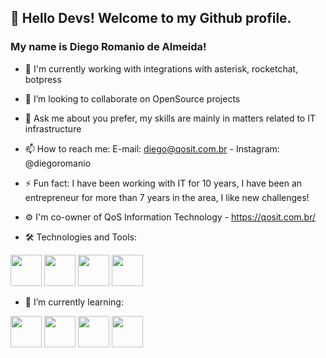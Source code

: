 ## 👋 Hello Devs! Welcome to my Github profile.
### My name is Diego Romanio de Almeida!

- 🔭 I'm currently working with integrations with asterisk, rocketchat, botpress
- 👯 I’m looking to collaborate on OpenSource projects
- 💬 Ask me about you prefer, my skills are mainly in matters related to IT infrastructure
- 📫 How to reach me: E-mail: diego@qosit.com.br - Instagram: @diegoromanio
- ⚡ Fun fact: I have been working with IT for 10 years, I have been an entrepreneur for more than 7 years in the area, I like new challenges!
- ⚙️ I'm co-owner of QoS Information Technology - https://qosit.com.br/

- 🛠️ Technologies and Tools:

<img src="https://cdn.jsdelivr.net/gh/devicons/devicon/icons/python/python-original.svg" height="50" width="50" /> <img src="https://cdn.jsdelivr.net/gh/devicons/devicon/icons/linux/linux-original.svg" height="50" width="50" /> <img src="https://cdn.jsdelivr.net/gh/devicons/devicon/icons/bash/bash-original.svg" height="50" width="50" /> <img src="https://cdn.jsdelivr.net/gh/devicons/devicon/icons/docker/docker-original.svg" height="50" width="50" />
          

- 🌱 I’m currently learning:

<img src="https://cdn.jsdelivr.net/gh/devicons/devicon/icons/javascript/javascript-original.svg" height="50" width="50" /> <img src="https://cdn.jsdelivr.net/gh/devicons/devicon/icons/html5/html5-original.svg" height="50" width="50" /> <img src="https://cdn.jsdelivr.net/gh/devicons/devicon/icons/css3/css3-original.svg" height="50" width="50" /> <img src="https://cdn.jsdelivr.net/gh/devicons/devicon/icons/php/php-original.svg" height="50" width="50" />
